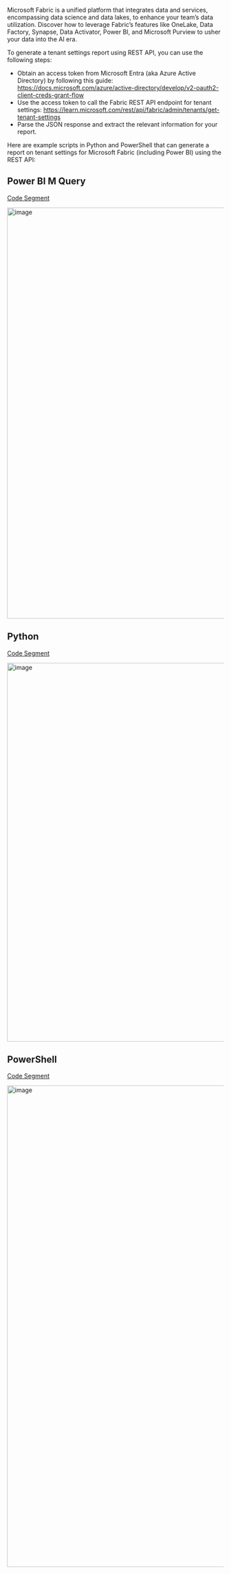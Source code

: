 Microsoft Fabric is a unified platform that integrates data and services, encompassing data science and data lakes, to enhance your team’s data utilization. Discover how to leverage Fabric’s features like OneLake, Data Factory, Synapse, Data Activator, Power BI, and Microsoft Purview to usher your data into the AI era.

To generate a tenant settings report using REST API, you can use the following steps:
- Obtain an access token from Microsoft Entra (aka Azure Active Directory) by following this guide:
    https://docs.microsoft.com/azure/active-directory/develop/v2-oauth2-client-creds-grant-flow
- Use the access token to call the Fabric REST API endpoint for tenant settings:
    https://learn.microsoft.com/rest/api/fabric/admin/tenants/get-tenant-settings
- Parse the JSON response and extract the relevant information for your report.

Here are example scripts in Python and PowerShell that can generate a report on tenant settings for Microsoft Fabric (including Power BI) using the REST API:

## Power BI M Query
[Code Segment](https://github.com/dcnsakthi/blogs/blob/main/fabric/admin/tenant_settings.pqx)

<img width="955" alt="image" src="https://github.com/dcnsakthi/blogs/assets/17950332/c003a851-c146-4e47-a8fe-3e2fc39e4ce9">


## Python
[Code Segment](https://github.com/dcnsakthi/blogs/blob/main/fabric/admin/tenant_settings.py)

<img width="880" alt="image" src="https://github.com/dcnsakthi/blogs/assets/17950332/66cfbbc6-46e6-4540-975c-71b6cd9eec3f">



## PowerShell
[Code Segment](https://github.com/dcnsakthi/blogs/blob/main/fabric/admin/tenant_settings.ps1)

<img width="1119" alt="image" src="https://github.com/dcnsakthi/blogs/assets/17950332/964f1a69-6a87-4e70-ba43-10b9b941e7ef">

